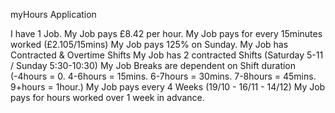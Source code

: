myHours Application

I have 1 Job. 
My Job pays £8.42 per hour.
My Job pays for every 15minutes worked (£2.105/15mins) 
My Job pays 125% on Sunday.
My Job has Contracted & Overtime Shifts
My Job has 2 contracted Shifts (Saturday 5-11 / Sunday 5:30-10:30)
My Job Breaks are dependent on Shift duration (-4hours = 0. 4-6hours = 15mins. 6-7hours = 30mins. 7-8hours = 45mins. 9+hours = 1hour.)
My Job pays every 4 Weeks (19/10 - 16/11 - 14/12)
My Job pays for hours worked over 1 week in advance.